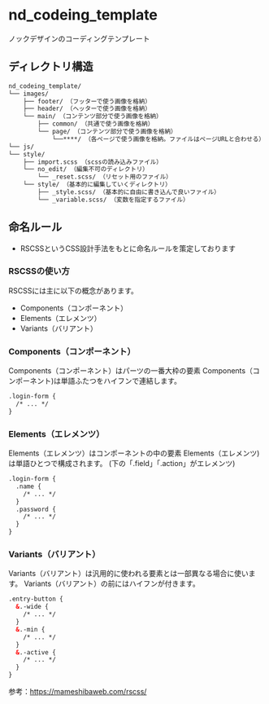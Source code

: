 # nd_codeing_template
ノックデザインのコーディングテンプレート

## ディレクトリ構造
```html
nd_codeing_template/
└── images/
    ├── footer/ （フッターで使う画像を格納）
    ├── header/ （ヘッターで使う画像を格納）
    └── main/ （コンテンツ部分で使う画像を格納）
        ├── common/ （共通で使う画像を格納）
        └── page/ （コンテンツ部分で使う画像を格納）
            └──****/ （各ページで使う画像を格納。ファイルはページURLと合わせる）
└── js/
└── style/
    ├── import.scss （scssの読み込みファイル）
    └── no_edit/ （編集不可のディレクトリ）
        └── _reset.scss/ （リセット用のファイル）
    └── style/ （基本的に編集していくディレクトリ）
        ├── _style.scss/ （基本的に自由に書き込んで良いファイル）
        └── _variable.scss/ （変数を指定するファイル）
```

## 命名ルール
- RSCSSというCSS設計手法をもとに命名ルールを策定しております

### RSCSSの使い方
RSCSSには主に以下の概念があります。
- Components（コンポーネント）
- Elements（エレメンツ）
- Variants（バリアント）
### Components（コンポーネント）
Components（コンポーネント）はパーツの一番大枠の要素
Components（コンポーネント)は単語ふたつをハイフンで連結します。
```html
.login-form {
  /* ... */ 
}
```
 
### Elements（エレメンツ）
Elements（エレメンツ）はコンポーネントの中の要素
Elements（エレメンツ)は単語ひとつで構成されます。
(下の「.field」「.action」がエレメンツ)
```html
.login-form {
  .name {
    /* ... */ 
  }
  .password {
    /* ... */ 
  }
}
```
 
 ### Variants（バリアント）
 Variants（バリアント）は汎用的に使われる要素とは一部異なる場合に使います。
 Variants（バリアント）の前にはハイフンが付きます。
```html
.entry-button {
  &.-wide {
    /* ... */ 
  }
  &.-min {
    /* ... */ 
  }
  &.-active {
    /* ... */ 
  }
}
```
参考：https://mameshibaweb.com/rscss/
